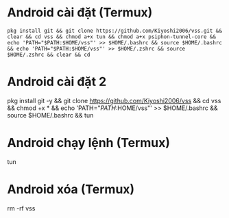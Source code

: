 # Android cài đặt (Termux)

    pkg install git && git clone https://github.com/Kiyoshi2006/vss.git && clear && cd vss && chmod a+x tun && chmod a+x psiphon-tunnel-core && echo 'PATH="$PATH:$HOME/vss"' >> $HOME/.bashrc && source $HOME/.bashrc && echo 'PATH="$PATH:$HOME/vss"' >> $HOME/.zshrc && source $HOME/.zshrc && clear && cd

# Android cài đặt 2

   pkg install git -y && git clone https://github.com/Kiyoshi2006/vss && cd vss && chmod +x * && echo 'PATH="$PATH:$HOME/vss"' >> $HOME/.bashrc && source $HOME/.bashrc && tun

# Android chạy lệnh (Termux)

   tun

# Android xóa (Termux)

   rm -rf vss
